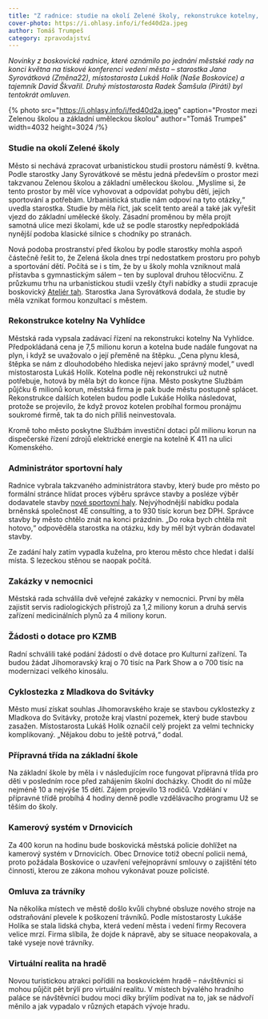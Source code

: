 ```yaml
---
title: "Z radnice: studie na okolí Zelené školy, rekonstrukce kotelny, přípravná třída na ZŠ"
cover-photo: https://i.ohlasy.info/i/fed40d2a.jpeg
author: Tomáš Trumpeš
category: zpravodajství
---
```


*Novinky z boskovické radnice, které oznámilo po jednání městské rady na konci května na tiskové konferenci vedení města – starostka Jana Syrovátková (Změna22), místostarosta Lukáš Holík (Naše Boskovice) a tajemník David Škvařil. Druhý místostarosta Radek Šamšula (Piráti) byl tentokrát omluven.*

{% photo src="https://i.ohlasy.info/i/fed40d2a.jpeg" caption="Prostor mezi Zelenou školou a základní uměleckou školou" author="Tomáš Trumpeš" width=4032 height=3024 /%}

### Studie na okolí Zelené školy

Město si nechává zpracovat urbanistickou studii prostoru náměstí 9. května. Podle starostky Jany Syrovátkové se městu jedná především o prostor mezi takzvanou Zelenou školou a základní uměleckou školou. „Myslíme si, že tento prostor by měl více vyhovovat a odpovídat pohybu dětí, jejich sportování a potřebám. Urbanistická studie nám odpoví na tyto otázky,“ uvedla starostka. Studie by měla říct, jak scelit tento areál a také jak vyřešit vjezd do základní umělecké školy. Zásadní proměnou by měla projít samotná ulice mezi školami, kde už se podle starostky nepředpokládá nynější podoba klasické silnice s chodníky po stranách. 

Nová podoba prostranství před školou by podle starostky mohla aspoň částečně řešit to, že Zelená škola dnes trpí nedostatkem prostoru pro pohyb a sportování dětí. Počítá se i s tím, že by u školy mohla vzniknout malá přístavba s gymnastickým sálem – ten by suploval druhou tělocvičnu. Z průzkumu trhu na urbanistickou studii vzešly čtyři nabídky a studii zpracuje boskovický [Ateliér tah](https://ateliertah.cz/). Starostka Jana Syrovátková dodala, že studie by měla vznikat formou konzultací s městem.

### Rekonstrukce kotelny Na Vyhlídce

Městská rada vypsala zadávací řízení na rekonstrukci kotelny Na Vyhlídce. Předpokládaná cena je 7,5 milionu korun a kotelna bude nadále fungovat na plyn, i když se uvažovalo o její přeměně na štěpku. „Cena plynu klesá, štěpka se nám z dlouhodobého hlediska nejeví jako správný model,“ uvedl místostarosta Lukáš Holík. Kotelna podle něj rekonstrukci už nutně potřebuje, hotová by měla být do konce října. Město poskytne Službám půjčku 6 milionů korun, městská firma je pak bude městu postupně splácet. Rekonstrukce dalších kotelen budou podle Lukáše Holíka následovat, protože se projevilo, že když provoz kotelen probíhal formou pronájmu soukromé firmě, tak ta do nich příliš neinvestovala. 

Kromě toho město poskytne Službám investiční dotaci půl milionu korun na dispečerské řízení zdrojů elektrické energie na kotelně K 411 na ulici Komenského.

### Administrátor sportovní haly

Radnice vybrala takzvaného administrátora stavby, který bude pro město po formální stránce hlídat proces výběru správce stavby a posléze výběr dodavatele stavby [nové sportovní haly](https://ohlasy.info/clanky/2024/05/sportovni-hala.html). Nejvýhodnější nabídku podala brněnská společnost 4E consulting, a to 930 tisíc korun bez DPH. Správce stavby by město chtělo znát na konci prázdnin. „Do roka bych chtěla mít hotovo,“ odpověděla starostka na otázku, kdy by měl být vybrán dodavatel stavby.

Ze zadání haly zatím vypadla kuželna, pro kterou město chce hledat i další místa. S lezeckou stěnou se naopak počítá.

### Zakázky v nemocnici

Městská rada schválila dvě veřejné zakázky v nemocnici. První by měla zajistit servis radiologických přístrojů za 1,2 miliony korun a druhá servis zařízení medicinálních plynů za 4 miliony korun.

### Žádosti o dotace pro KZMB

Radní schválili také podání žádostí o dvě dotace pro Kulturní zařízení. Ta budou žádat Jihomoravský kraj o 70 tisíc na Park Show a o 700 tisíc na modernizaci velkého kinosálu. 

### Cyklostezka z Mladkova do Svitávky

Město musí získat souhlas Jihomoravského kraje se stavbou cyklostezky z Mladkova do Svitávky, protože kraj vlastní pozemek, který bude stavbou zasažen. Místostarosta Lukáš Holík označil celý projekt za velmi technicky komplikovaný. „Nějakou dobu to ještě potrvá,“ dodal.

### Přípravná třída na základní škole

Na základní škole by měla i v následujícím roce fungovat přípravná třída pro děti v posledním roce před zahájením školní docházky. Chodit do ní může nejméně 10 a nejvýše 15 dětí. Zájem projevilo 13 rodičů. Vzdělání v přípravné třídě probíhá 4 hodiny denně podle vzdělávacího programu Už se těším do školy.

### Kamerový systém v Drnovicích

Za 400 korun na hodinu bude boskovická městská policie dohlížet na kamerový systém v Drnovicích. Obec Drnovice totiž obecní policii nemá, proto požádala Boskovice o uzavření veřejnoprávní smlouvy o zajištění této činnosti, kterou ze zákona mohou vykonávat pouze policisté.

### Omluva za trávníky

Na několika místech ve městě došlo kvůli chybné obsluze nového stroje na odstraňování plevele k poškození trávníků. Podle místostarosty Lukáše Holíka se stala lidská chyba, která vedení města i vedení firmy Recovera velice mrzí. Firma slíbila, že dojde k nápravě, aby se situace neopakovala, a také vyseje nové trávníky.

### Virtuální realita na hradě

Novou turistickou atrakci pořídili na boskovickém hradě – návštěvníci si mohou půjčit pět brýlí pro virtuální realitu. V místech bývalého hradního paláce se návštěvníci budou moci díky brýlím podívat na to, jak se nádvoří měnilo a jak vypadalo v různých etapách vývoje hradu.